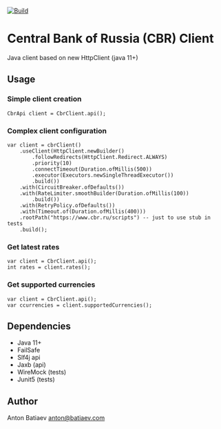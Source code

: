 [![Build](https://github.com/fintecy/cbr-client/actions/workflows/gradle.yml/badge.svg?branch=main)](https://github.com/fintecy/cbr-client/actions/workflows/gradle.yml)

# Central Bank of Russia (CBR) Client

Java client based on new HttpClient (java 11+)

## Usage
### Simple client creation
```
CbrApi client = CbrClient.api();
```
### Complex client configuration
```
var client = cbrClient()
    .useClient(HttpClient.newBuilder()
        .followRedirects(HttpClient.Redirect.ALWAYS)
        .priority(10)
        .connectTimeout(Duration.ofMillis(500))
        .executor(Executors.newSingleThreadExecutor())
        .build())
    .with(CircuitBreaker.ofDefaults())
    .with(RateLimiter.smoothBuilder(Duration.ofMillis(100))
        .build())
    .with(RetryPolicy.ofDefaults())
    .with(Timeout.of(Duration.ofMillis(400)))
    .rootPath("https://www.cbr.ru/scripts") -- just to use stub in tests
    .build();
```

### Get latest rates
```
var client = CbrClient.api();
int rates = client.rates();
```

### Get supported currencies
```
var client = CbrClient.api();
var ccurrencies = client.supportedCurrencies();
```

## Dependencies
- Java 11+
- FailSafe
- Slf4j api
- Jaxb (api)
- WireMock (tests)
- Junit5 (tests)

## Author
Anton Batiaev <anton@batiaev.com>
